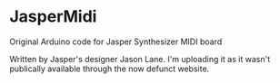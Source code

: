 # JasperMidi
Original Arduino code for Jasper Synthesizer MIDI board

Written by Jasper's designer Jason Lane. I'm uploading it as it wasn't publically available through the now defunct website.
